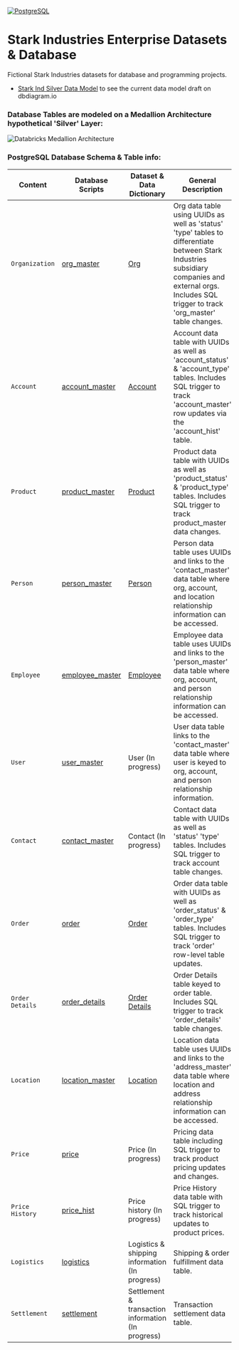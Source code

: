 <p>
    <a href="#"><img alt="PostgreSQL" src ="https://img.shields.io/badge/PostgreSQL-316192.svg?logo=postgresql&logoColor=white"></a>
</p>

# Stark Industries Enterprise Datasets & Database

Fictional Stark Industries datasets for database and programming projects.

* [Stark Ind Silver Data Model](https://dbdiagram.io/d/enterprise-data-model-65fda536ae072629ceba2dbb) to see the current data model draft on dbdiagram.io

### Database Tables are modeled on a Medallion Architecture hypothetical 'Silver' Layer:

![Databricks Medallion Architecture](https://docs.databricks.com/en/_images/medallion-architecture.png)


### PostgreSQL Database Schema & Table info:

| Content          | Database Scripts                                                                                      | Dataset & Data Dictionary                                                                            | General Description |
|------------------|-------------------------------------------------------------------------------------------------------|------------------------------------------------------------------------------------------------------|---------------------|
| `Organization`   | [org_master](https://github.com/sean-gits-py/stark_corp_dataset/tree/main/database/CRUD_scripts)      | [Org](https://github.com/sean-gits-py/stark_corp_dataset/tree/main/datasets/organizations)           | Org data table using UUIDs as well as 'status' 'type' tables to differentiate between Stark Industries subsidiary companies and external orgs. Includes SQL trigger to track 'org_master' table changes. |
| `Account`        | [account_master](https://github.com/sean-gits-py/stark_corp_dataset/tree/main/database/CRUD_scripts)  | [Account](https://github.com/sean-gits-py/stark_corp_dataset/tree/main/datasets/accounts)            | Account data table with UUIDs as well as 'account_status' & 'account_type' tables. Includes SQL trigger to track 'account_master' row updates via the 'account_hist' table. |
| `Product`        | [product_master](https://github.com/sean-gits-py/stark_corp_dataset/tree/main/database/CRUD_scripts)  | [Product](https://github.com/sean-gits-py/stark_corp_dataset/tree/main/datasets/products)            | Product data table with UUIDs as well as 'product_status' & 'product_type' tables. Includes SQL trigger to track product_master data changes. |
| `Person`         | [person_master](https://github.com/sean-gits-py/stark_corp_dataset/tree/main/database/CRUD_scripts)   | [Person](https://github.com/sean-gits-py/stark_corp_dataset/tree/main/datasets/persons)              | Person data table uses UUIDs and links to the 'contact_master' data table where org, account, and location relationship information can be accessed. |
| `Employee`       | [employee_master](https://github.com/sean-gits-py/stark_corp_dataset/tree/main/database/CRUD_scripts) | [Employee](https://github.com/sean-gits-py/stark_corp_dataset/tree/main/datasets/persons)            | Employee data table uses UUIDs and links to the 'person_master' data table where org, account, and person relationship information can be accessed. |
| `User`           | [user_master](https://github.com/sean-gits-py/stark_corp_dataset/tree/main/database/CRUD_scripts)     | User (In progress)                                                                                   | User data table links to the 'contact_master' data table where user is keyed to org, account, and person relationship information. |
| `Contact`        | [contact_master](https://github.com/sean-gits-py/stark_corp_dataset/tree/main/database/CRUD_scripts)  | Contact (In progress)                                                                                | Contact data table with UUIDs as well as 'status' 'type' tables. Includes SQL trigger to track account table changes. |
| `Order`          | [order](https://github.com/sean-gits-py/stark_corp_dataset/tree/main/database/CRUD_scripts)           | [Order](https://github.com/sean-gits-py/stark_corp_dataset/tree/main/datasets/order)                 | Order data table with UUIDs as well as 'order_status' & 'order_type' tables. Includes SQL trigger to track 'order' row-level table updates. |
| `Order Details`  | [order_details](https://github.com/sean-gits-py/stark_corp_dataset/tree/main/database/CRUD_scripts)   | [Order Details](https://github.com/sean-gits-py/stark_corp_dataset/tree/main/datasets/order_details) | Order Details table keyed to order table. Includes SQL trigger to track 'order_details' table changes. |
| `Location`       | [location_master](https://github.com/sean-gits-py/stark_corp_dataset/tree/main/database/CRUD_scripts) | [Location](https://github.com/sean-gits-py/stark_corp_dataset/tree/main/datasets/location)           | Location data table uses UUIDs and links to the 'address_master' data table where location and address relationship information can be accessed. |
| `Price`          | [price](https://github.com/sean-gits-py/stark_corp_dataset/tree/main/database/CRUD_scripts)           | Price (In progress)                                                                                  | Pricing data table including SQL trigger to track product pricing updates and changes. |
| `Price History`  | [price_hist](https://github.com/sean-gits-py/stark_corp_dataset/tree/main/database/CRUD_scripts)      | Price history (In progress)                                                                          | Price History data table with SQL trigger to track historical updates to product prices. |
| `Logistics`      | [logistics](https://github.com/sean-gits-py/stark_corp_dataset/tree/main/database/CRUD_scripts)       | Logistics & shipping information (In progress)                                                       | Shipping & order fulfillment data table. |
| `Settlement`     | [settlement](https://github.com/sean-gits-py/stark_corp_dataset/tree/main/database/CRUD_scripts)      | Settlement & transaction information (In progress)                                                   | Transaction settlement data table. |
